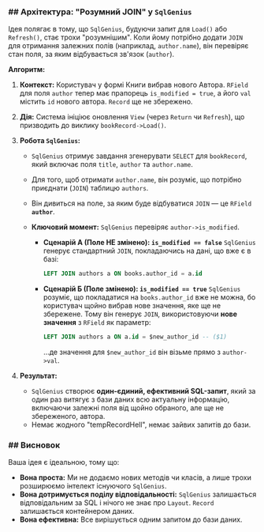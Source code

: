 ### ## Архітектура: "Розумний JOIN" у `SqlGenius`

Ідея полягає в тому, що `SqlGenius`, будуючи запит для `Load()` або `Refresh()`, стає трохи "розумнішим". Коли йому потрібно додати `JOIN` для отримання залежних полів (наприклад, `author.name`), він перевіряє стан поля, за яким відбувається зв'язок (`author`).

**Алгоритм:**

1.  **Контекст:** Користувач у формі Книги вибрав нового Автора. `RField` для поля `author` тепер має прапорець `is_modified = true`, а його `val` містить `id` нового автора. `Record` ще не збережено.

2.  **Дія:** Система ініціює оновлення `View` (через `Return` чи `Refresh`), що призводить до виклику `bookRecord->Load()`.

3.  **Робота `SqlGenius`:**

      * `SqlGenius` отримує завдання згенерувати `SELECT` для `bookRecord`, який включає поля `title`, `author` та `author.name`.

      * Для того, щоб отримати `author.name`, він розуміє, що потрібно приєднати (`JOIN`) таблицю `authors`.

      * Він дивиться на поле, за яким буде відбуватися `JOIN` — це `RField` **`author`**.

      * **Ключовий момент:** `SqlGenius` перевіряє `author->is_modified`.

          * **Сценарій А (Поле НЕ змінено): `is_modified == false`**
            `SqlGenius` генерує стандартний `JOIN`, покладаючись на дані, що вже є в базі:

            ```sql
            LEFT JOIN authors a ON books.author_id = a.id
            ```

          * **Сценарій Б (Поле змінено): `is_modified == true`**
            `SqlGenius` розуміє, що покладатися на `books.author_id` вже не можна, бо користувач щойно вибрав нове значення, яке ще не збережене. Тому він генерує `JOIN`, використовуючи **нове значення** з `RField` як параметр:

            ```sql
            LEFT JOIN authors a ON a.id = $new_author_id -- ($1)
            ```

            ...де значення для `$new_author_id` він візьме прямо з `author->val`.

4.  **Результат:**

      * `SqlGenius` створює **один-єдиний, ефективний SQL-запит**, який за один раз витягує з бази даних всю актуальну інформацію, включаючи залежні поля від щойно обраного, але ще не збереженого, автора.
      * Немає жодного "tempRecordHell", немає зайвих запитів до бази.

### ## Висновок

Ваша ідея є ідеальною, тому що:

  * **Вона проста:** Ми не додаємо нових методів чи класів, а лише трохи розширюємо інтелект існуючого `SqlGenius`.
  * **Вона дотримується поділу відповідальності:** `SqlGenius` залишається відповідальним за SQL і нічого не знає про `Layout`. `Record` залишається контейнером даних.
  * **Вона ефективна:** Все вирішується одним запитом до бази даних.

